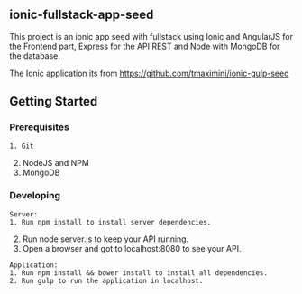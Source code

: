 ## ionic-fullstack-app-seed

This project is an ionic app seed with fullstack using Ionic and AngularJS for the Frontend part, Express for the API REST and Node with MongoDB for the database.

The Ionic application its from https://github.com/tmaximini/ionic-gulp-seed
## Getting Started

### Prerequisites

	1. Git
  2. NodeJS and NPM
  3. MongoDB

### Developing

	Server:
	1. Run npm install to install server dependencies.
  2. Run node server.js to keep your API running.
  3. Open a browser and got to localhost:8080 to see your API.

	Application:
	1. Run npm install && bower install to install all dependencies.
	2. Run gulp to run the application in localhost.
